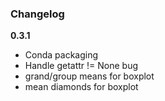 ### Changelog

**0.3.1**
- Conda packaging
- Handle getattr != None bug
- grand/group means for boxplot
- mean diamonds for boxplot
